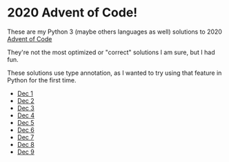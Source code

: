 # 2020 Advent of Code!

These are my Python 3 (maybe others languages as well) solutions to 2020 [Advent of Code](https://adventofcode.com/)

They're not the most optimized or "correct" solutions I am sure, but I had fun. 

These solutions use type annotation, as I wanted to try using that feature in Python for the first time.

- [Dec 1](https://adventofcode.com/2020/day/1)
- [Dec 2](https://adventofcode.com/2020/day/2)
- [Dec 3](https://adventofcode.com/2020/day/3)
- [Dec 4](https://adventofcode.com/2020/day/4)
- [Dec 5](https://adventofcode.com/2020/day/5)
- [Dec 6](https://adventofcode.com/2020/day/6)
- [Dec 7](https://adventofcode.com/2020/day/7)
- [Dec 8](https://adventofcode.com/2020/day/8)
- [Dec 9](https://adventofcode.com/2020/day/9)